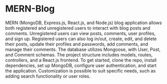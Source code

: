 # MERN-Blog

MERN (MongoDB, Express.js, React.js, and Node.js) blog application allows both registered and unregistered users to interact with blog posts and comments. Unregistered users can view posts, comments, user profiles, and sign up. Registered users can also log in/out, create, edit, and delete their posts, update their profiles and passwords, add comments, and manage their comments. The database utilizes Mongoose, with User, Post, and Comment schemas. The project structure includes models, routes, controllers, and a React.js frontend. To get started, clone the repo, install dependencies, set up MongoDB, configure user authentication, and start the application. Customization is possible to suit specific needs, such as adding search functionality or user roles.

